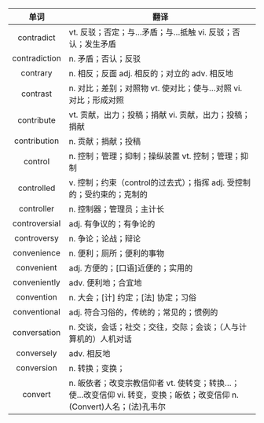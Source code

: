 |单词|翻译  |
|:--:|--| 
|	contradict  		|		vt. 反驳；否定；与…矛盾；与…抵触 vi. 反驳；否认；发生矛盾	|		
|	contradiction  		|		n. 矛盾；否认；反驳	|		
|	contrary  		|		n. 相反；反面 adj. 相反的；对立的 adv. 相反地	|		
|	contrast  		|		n. 对比；差别；对照物 vt. 使对比；使与…对照 vi. 对比；形成对照	|		
|	contribute  		|		vt. 贡献，出力；投稿；捐献 vi. 贡献，出力；投稿；捐献 	|		
|	contribution  		|		n. 贡献；捐献；投稿	|		
|	control  		|		n. 控制；管理；抑制；操纵装置 vt. 控制；管理；抑制	|		
|	controlled  		|		v. 控制；约束（control的过去式）；指挥 adj. 受控制的；受约束的；克制的	|		
|	controller  		|		n. 控制器；管理员；主计长	|		
|	controversial  		|		adj. 有争议的；有争论的	|		
|	controversy  		|		n. 争论；论战；辩论	|		
|	convenience  		|		n. 便利；厕所；便利的事物	|		
|	convenient  		|		adj. 方便的；[口语]近便的；实用的	|		
|	conveniently  		|		adv. 便利地；合宜地	|		
|	convention  		|		n. 大会；[计] 约定；[法] 协定；习俗	|		
|	conventional  		|		adj. 符合习俗的，传统的；常见的；惯例的	|		
|	conversation  		|		n. 交谈，会话；社交；交往，交际；会谈；（人与计算机的）人机对话	|		
|	conversely  		|		adv. 相反地	|		
|	conversion  		|		n. 转换；变换；	|		
|	convert  		|		n. 皈依者；改变宗教信仰者 vt. 使转变；转换…；使…改变信仰 vi. 转变，变换；皈依；改变信仰 n. (Convert)人名；(法)孔韦尔	|		
